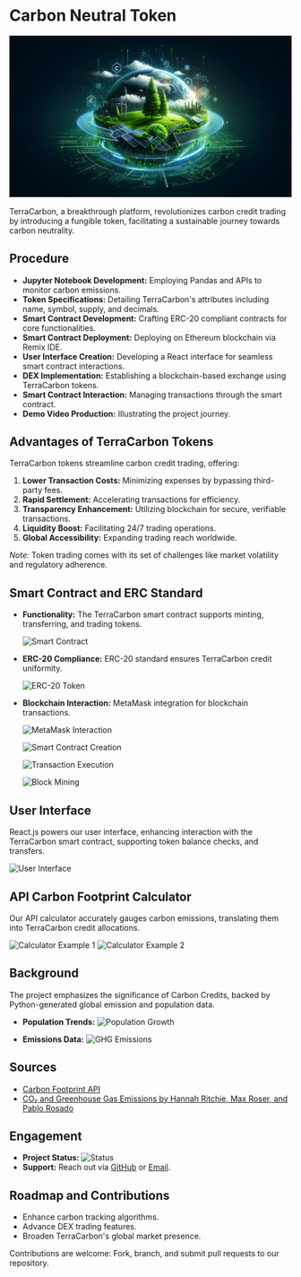 # Carbon Neutral Token
![TerraCarbon Header](headerterracarbon.png)

TerraCarbon, a breakthrough platform, revolutionizes carbon credit trading by introducing a fungible token, facilitating a sustainable journey towards carbon neutrality.

## Procedure

- **Jupyter Notebook Development:** Employing Pandas and APIs to monitor carbon emissions.
- **Token Specifications:** Detailing TerraCarbon's attributes including name, symbol, supply, and decimals.
- **Smart Contract Development:** Crafting ERC-20 compliant contracts for core functionalities.
- **Smart Contract Deployment:** Deploying on Ethereum blockchain via Remix IDE.
- **User Interface Creation:** Developing a React interface for seamless smart contract interactions.
- **DEX Implementation:** Establishing a blockchain-based exchange using TerraCarbon tokens.
- **Smart Contract Interaction:** Managing transactions through the smart contract.
- **Demo Video Production:** Illustrating the project journey.

## Advantages of TerraCarbon Tokens

TerraCarbon tokens streamline carbon credit trading, offering:

1. **Lower Transaction Costs:** Minimizing expenses by bypassing third-party fees.
2. **Rapid Settlement:** Accelerating transactions for efficiency.
3. **Transparency Enhancement:** Utilizing blockchain for secure, verifiable transactions.
4. **Liquidity Boost:** Facilitating 24/7 trading operations.
5. **Global Accessibility:** Expanding trading reach worldwide.

*Note:* Token trading comes with its set of challenges like market volatility and regulatory adherence.

## Smart Contract and ERC Standard

- **Functionality:** The TerraCarbon smart contract supports minting, transferring, and trading tokens.

  ![Smart Contract](smart_contract_image_link)

- **ERC-20 Compliance:** ERC-20 standard ensures TerraCarbon credit uniformity.

  ![ERC-20 Token](erc20_token_image_link)

- **Blockchain Interaction:** MetaMask integration for blockchain transactions.

  ![MetaMask Interaction](metamask_interaction_image_link)

  ![Smart Contract Creation](smart_contract_creation_image_link)

  ![Transaction Execution](transaction_execution_image_link)

  ![Block Mining](block_mining_image_link)

## User Interface

React.js powers our user interface, enhancing interaction with the TerraCarbon smart contract, supporting token balance checks, and transfers.

![User Interface](user_interface_image_link)

## API Carbon Footprint Calculator

Our API calculator accurately gauges carbon emissions, translating them into TerraCarbon credit allocations.

![Calculator Example 1](calc_example_1_link)
![Calculator Example 2](calc_example_2_link)

## Background

The project emphasizes the significance of Carbon Credits, backed by Python-generated global emission and population data.

- **Population Trends:** 
  ![Population Growth](population_growth_image_link)

- **Emissions Data:** 
  ![GHG Emissions](ghg_emissions_image_link)

## Sources

- [Carbon Footprint API](carbon_footprint_api_link)
- [CO₂ and Greenhouse Gas Emissions by Hannah Ritchie, Max Roser, and Pablo Rosado](ourworldindata_link)

## Engagement

- **Project Status:** ![Status]([project_status_badge_link](https://img.shields.io/badge/Status-Inactive-red))
- **Support:** Reach out via [GitHub]([github_link](https://github.com/TerraCarbon/CarbonNeutralToken)) or [Email](mailto:minarutokushzumaki@gmail.com).

## Roadmap and Contributions

- Enhance carbon tracking algorithms.
- Advance DEX trading features.
- Broaden TerraCarbon's global market presence.

Contributions are welcome: Fork, branch, and submit pull requests to our repository.
